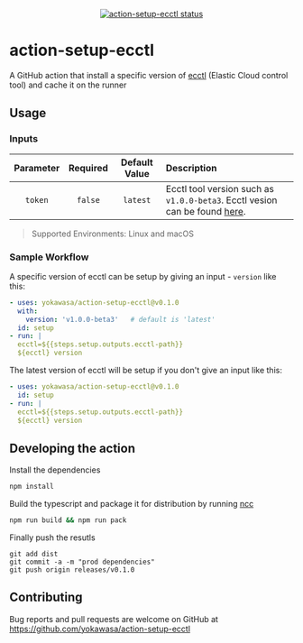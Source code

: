 <p align="center">
  <a href="https://github.com/yokawasa/action-setup-ecctl/actions"><img alt="action-setup-ecctl status" src="https://github.com/yokawasa/action-setup-ecctl/workflows/build-test/badge.svg"></a>
</p>

# action-setup-ecctl

A GitHub action that install a specific version of [ecctl](https://github.com/elastic/ecctl) (Elastic Cloud control tool) and cache it on the runner

## Usage

### Inputs

|Parameter|Required|Default Value|Description|
|:--:|:--:|:--:|:--|
|`token`|`false`|`latest`|Ecctl tool version such as `v1.0.0-beta3`. Ecctl vesion can be found [here](https://github.com/elastic/ecctl/releases).|

> Supported Environments: Linux and macOS

### Sample Workflow

A specific version of ecctl can be setup by giving an input - `version` like this:
```yaml
- uses: yokawasa/action-setup-ecctl@v0.1.0
  with:
    version: 'v1.0.0-beta3'   # default is 'latest'
  id: setup
- run: |
  ecctl=${{steps.setup.outputs.ecctl-path}}
  ${ecctl} version
```

The latest version of ecctl will be setup if you don't give an input like this:

```yaml
- uses: yokawasa/action-setup-ecctl@v0.1.0
  id: setup
- run: |
  ecctl=${{steps.setup.outputs.ecctl-path}}
  ${ecctl} version
```

## Developing the action

Install the dependencies  
```bash
npm install
```

Build the typescript and package it for distribution by running [ncc](https://github.com/zeit/ncc)
```bash
npm run build && npm run pack
```

Finally push the resutls
```
git add dist
git commit -a -m "prod dependencies"
git push origin releases/v0.1.0
```

## Contributing
Bug reports and pull requests are welcome on GitHub at https://github.com/yokawasa/action-setup-ecctl
